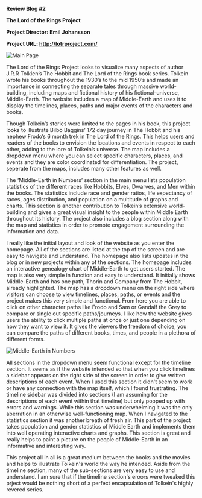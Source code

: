 
**Review Blog #2**

**The Lord of the Rings Project**

**Project Director: Emil Johansson**

**Project URL: http://lotrproject.com/**


![Main Page](http://jackbernhardt.github.io/jack-bernhardt-CNU/images2/Capture.PNG)


The Lord of the Rings Project looks to visualize many aspects of author J.R.R Tolkien’s The Hobbit and The Lord of the Rings book series. Tolkein wrote his books throughout the 1930’s to the mid 1950’s and made an importance in connecting the separate tales through massive world-building, including maps and fictional history of his fictional-universe, Middle-Earth. The website includes a map of Middle-Earth and uses it to display the timelines, places, paths and major events of the characters and books.

Though Tolkein’s stories were limited to the pages in his book, this project looks to illustrate Bilbo Baggins’ 172 day journey in The Hobbit and his nephew Frodo’s 6 month trek in The Lord of the Rings. This helps users and readers of the books to envision the locations and events in respect to each other, adding to the lore of Tolkein’s universe. The map includes a dropdown menu where you can select specific characters, places, and events and they are color coordinated for differentiation. The project, seperate from the maps, includes many other features as well. 

The ‘Middle-Earth in Numbers’ section in the main menu lists population statistics of the different races like Hobbits, Elves, Dwarves, and Men within the books. The statistics include race and gender ratios, life expectancy of races, ages distribution, and population on a multitude of graphs and charts. This section is another contribution to Tolkein’s extensive world-building and gives a great visual insight to the people within Middle Earth throughout its history. The project also includes a blog section along with the map and statistics in order to promote engagement surrounding the information and data.

I really like the initial layout and look of the website as you enter the homepage. All of the sections are listed at the top of the screen and are easy to navigate and understand. The homepage also lists updates in the blog or in new projects within any of the sections. The homepage includes an interactive genealogy chart of Middle-Earth to get users started. The map is also very simple in function and easy to understand. It initially shows Middle-Earth and has one path, Thorin and Company from The Hobbit, already highlighted. The map has a dropdown menu on the right side where visitors can choose to view timelines, places, paths, or events and the project makes this very simple and functional. From here you are able to click on other character paths like Frodo and Sam or Gandalf the Grey to compare or single out specific paths/journeys. I like how the website gives users the ability to click multiple paths at once or just one depending on how they want to view it. It gives the viewers the freedom of choice, you can compare the paths of different books, times, and people in a plethora of different forms.

![Middle-Earth in Numbers](http://jackbernhardt.github.io/jack-bernhardt-CNU/images2//hobbit.PNG)

All sections in the dropdown menu seem functional except for the timeline section. It seems as if the website intended so that when you click timelines a sidebar appears on the right side of the screen in order to give written descriptions of each event. When I used this section it didn't seem to work or have any connection with the map itself, which I found frustrating. The timeline sidebar was divided into sections (I am assuming for the descriptions of each event within that timeline) but only popped up with errors and warnings. While this section was underwhelming it was the only aberration in an otherwise well-functioning map. When I navigated to the statistics section it was another breath of fresh air. This part of the project takes population and gender statistics of Middle Earth and implements them into well operating interactive charts and graphs. This section is great and really helps to paint a picture on the people of Middle-Earth in an informative and interesting way. 

This project all in all is a great medium between the books and the movies and helps to illustrate Tolkein's world the way he intended. Aside from the timeline section, many of the sub-sections are very easy to use and understand. I am sure that if the timeline section's eroors were tweaked this prject would be nothing short of a perfect encapsulation of Tolkein's highly revered series. 
